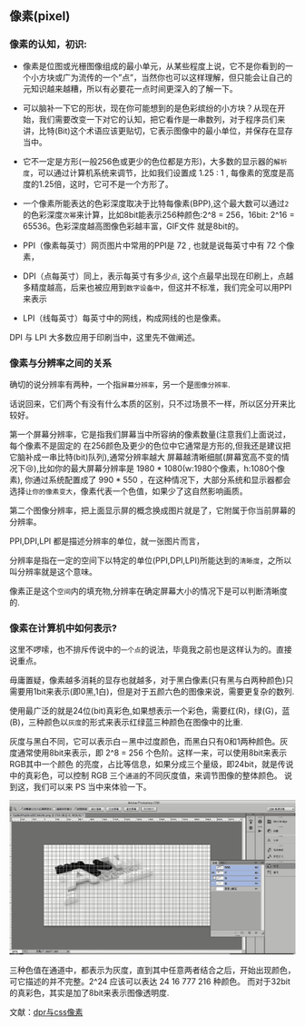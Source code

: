 ## 像素(pixel)

### 像素的认知，初识:

- 像素是位图或光栅图像组成的最小单元，从某些程度上说，它不是你看到的一个小方块或广为流传的一个”点”，当然你也可以这样理解，但只能会让自己的元知识越来越糟，所以有必要花一点时间更深入的了解一下。
- 可以脑补一下它的形状，现在你可能想到的是色彩缤纷的小方块？从现在开始，我们需要改变一下对它的认知，把它看作是一串数列，对于程序员们来讲，比特(Bit)这个术语应该更贴切，它表示图像中的最小单位，并保存在显存当中。
- 它不一定是方形(一般256色或更少的色位都是方形)，大多数的显示器的`解析度`，可以通过计算机系统来调节，比如我们设置成 1.25 : 1 , 每像素的宽度是高度的1.25倍，这时，它可不是一个方形了。
- 一个像素所能表达的色彩深度取决于比特每像素(BPP),这个最大数可以通过`2`的色彩深度`次幂`来计算，比如8bit能表示256种颜色:2^8 = 256，16bit: 2^16 = 65536。色彩深度越高图像色彩越丰富，GIF文件
就是8bit的。

- PPI（像素每英寸）网页图片中常用的PPI是 72 , 也就是说每英寸中有 72 个像素，
- DPI（点每英寸）同上，表示每英寸有多少`点`, 这个点最早出现在印刷上，点越多精度越高，后来也被应用到`数字设备中`，但这并不标准，我们完全可以用PPI来表示
- LPI（线每英寸）每英寸中的网线，构成网线的也是像素。

DPI 与 LPI 大多数应用于印刷当中，这里先不做阐述。

### 像素与分辨率之间的关系

确切的说分辨率有两种，一个指`屏幕分辨率`，另一个是`图像分辨率`.

话说回来，它们两个有没有什么本质的区别，只不过场景不一样，所以区分开来比较好。

第一个屏幕分辨率，它是指我们屏幕当中所容纳的像素数量(注意我们上面说过，每个像素不是固定的
在256颜色及更少的色位中它通常是方形的,但我还是建议把它脑补成一串比特(bit)队列),通常分辨率越大
屏幕越清晰细腻(屏幕宽高不变的情况下😢),比如你的最大屏幕分辨率是 1980 * 1080(w:1980个像素，h:1080个像素),
你通过系统配置成了 990 * 550 ，在这种情况下，大部分系统和显示器都会选择`让你的像素变大`，像素代表一个色值，如果少了这自然影响画质。

第二个图像分辨率，把上面显示屏的概念换成图片就是了，它附属于你当前屏幕的分辨率。

PPI,DPI,LPI 都是描述分辨率的单位，就一张图片而言，

分辨率是指在一定的空间下以特定的单位(PPI,DPI,LPI)所能达到的`清晰度`，之所以叫分辨率就是这个意味。

像素正是这个`空间`内的填充物,分辨率在确定屏幕大小的情况下是可以判断清晰度的.

### 像素在计算机中如何表示?

这里不啰嗦，也不排斥传说中的`一个点`的说法，毕竟我之前也是这样认为的。直接说重点。

毋庸置疑，像素越多消耗的显存也就越多，对于黑白像素(只有黑与白两种颜色)只需要用1bit来表示(即0黑,1白)，但是对于五颜六色的图像来说，需要更复杂的数列.

使用最广泛的就是24位(bit)真彩色,如果想表示一个彩色，需要红(R)，绿(G)，蓝(B)，三种颜色以`灰度`的形式来表示红绿蓝三种颜色在图像中的比重.

灰度与黑白不同，它可以表示白－黑中过度颜色，而黑白只有0和1两种颜色。灰度通常使用8bit来表示，即 2^8 = 256 个色阶。这样一来，可以使用8bit来表示RGB其中一个颜色
的亮度，占比等信息，如果分成三个量级，即24bit，就是传说中的真彩色，可以控制 RGB 三个`通道`的不同灰度值，来调节图像的整体颜色。
说到这，我们可以来 PS 当中来体验一下。

<img src="https://github.com/TongDaDa/mobile-knowledge/blob/master/img/HLB9Z.gif?raw=true" />

三种色值在通道中，都表示为灰度，直到其中任意两者结合之后，开始出现颜色，可它描述的并不完整。2^24 应该可以表达 24 16 777 216 种颜色。
而对于32bit的真彩色，其实是加了8bit来表示图像透明度.

文献：[dpr与css像素](https://github.com/TongDaDa/mobile-knowledge/base/dpr.md)
